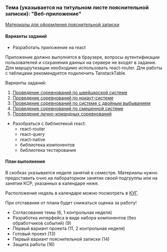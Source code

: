 ### Тема (указывается на титульном листе пояснительной записки): "Веб-приложение"

[Материалы для оформления пояснительной записки](https://drive.google.com/drive/folders/1MwwUeKo7tSyiA4z7YMdN6K1hQYW0wybg?usp=sharing)

#### Варианты заданий

- Разработать приложение на react

Приложение должно выполнятся в браузере, вопросы аутентификации пользователей и сохранения данных на сервере не входят в задание. Для маршрутизации необходимо использовать react-router. Для работы с таблицами рекомендуется подключить TanstackTable.

Варианты заданий:
1. [Проведение соревнований по швейцарской системе](https://gist.github.com/AltmanEA/e3daf4924bf0066725d7ae9514ba44b8)
2. [Проведение соревнований по нокаут-системе](https://gist.github.com/AltmanEA/978485f55a3c2c781adeceb75ec0a195)
3. [Проведение соревнований по системе с двойным выбыванием](https://gist.github.com/AltmanEA/fa61d2f903cf826c9e9cb9c40d8573de)
4. [Проведение соревнований по смешенной системе](https://gist.github.com/AltmanEA/c83aba1be5a400e30012faff14121dfa)
5. [Проведение лично-командных соревнований](https://gist.github.com/AltmanEA/10ccf0ce16998f627454d9b93e170b5a)

- Разобраться с библиотекой react:
  - react-router
  - react-query
  - react-native
  - библиотека компонентов
  - библиотека тестирования

#### План выполнения

В скобках указывается неделя занятий в семестре. Материалы нужно предоставить очно на лабораторном занятии *своей* подгруппы или на занятии КСР, указанных в календаре ниже.

Расположение недель в календаре можно посмотреть в [КУГ](https://www.omgups.ru/sveden/education/kug/kug_bak.pdf).

При отставании от плана будет снижаться оценка за работу!

- Согласование темы (6, 1 контрольная неделя)
- Разработка интерфейса в виде набора компонентов (без обработчиков событий) (9)
- Первый вариант проекта (11, 2 контрольная неделя)
- Готовый проект (13)
- Первый вариант пояснительной записки (14)
- Защита работы (16)